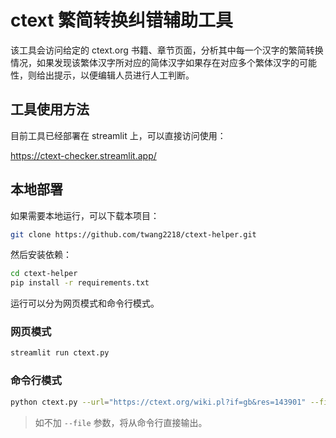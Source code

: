 #  ctext 繁简转换纠错辅助工具 

该工具会访问给定的 ctext.org 书籍、章节页面，分析其中每一个汉字的繁简转换情况，如果发现该繁体汉字所对应的简体汉字如果存在对应多个繁体汉字的可能性，则给出提示，以便编辑人员进行人工判断。

## 工具使用方法

目前工具已经部署在 streamlit 上，可以直接访问使用：

https://ctext-checker.streamlit.app/

## 本地部署

如果需要本地运行，可以下载本项目：

```bash
git clone https://github.com/twang2218/ctext-helper.git
```

然后安装依赖：

```bash
cd ctext-helper
pip install -r requirements.txt
```

运行可以分为网页模式和命令行模式。

### 网页模式

```bash
streamlit run ctext.py
```

### 命令行模式

```bash
python ctext.py --url="https://ctext.org/wiki.pl?if=gb&res=143901" --file=output.txt
```

> 如不加 `--file` 参数，将从命令行直接输出。
